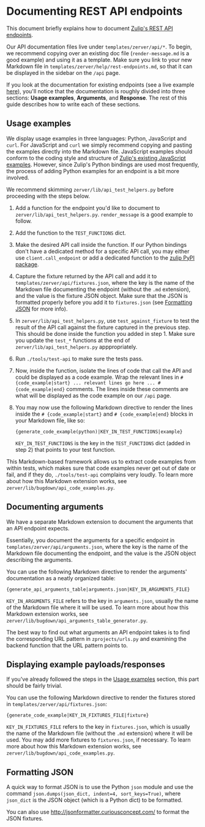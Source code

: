 # Documenting REST API endpoints

This document briefly explains how to document
[Zulip's REST API endpoints](https://zulipchat.com/api/rest).

Our API documentation files live under `templates/zerver/api/*`. To begin,
we recommend copying over an existing doc file (`render-message.md` is a good
example) and using it as a template. Make sure you link to your new Markdown
file in `templates/zerver/help/rest-endpoints.md`, so that it can be displayed
in the sidebar on the `/api` page.

If you look at the documentation for existing endpoints (see a live example
[here](https://zulipchat.com/api/render-message)), you'll notice that the
documentation is roughly divided into three sections: **Usage examples**,
**Arguments**, and **Response**. The rest of this guide describes how to write
each of these sections.

## Usage examples

We display usage examples in three languages: Python, JavaScript and `curl`.
For JavaScript and `curl` we simply recommend copying and pasting the examples
directly into the Markdown file. JavaScript examples should conform to the
coding style and structure of [Zulip's existing JavaScript examples][1].
However, since Zulip's Python bindings are used most frequently, the process
of adding Python examples for an endpoint is a bit more involved.

[1]: https://github.com/zulip/zulip-js/tree/master/examples

We recommend skimming `zerver/lib/api_test_helpers.py` before proceeding with the
steps below.

1. Add a function for the endpoint you'd like to document to
   `zerver/lib/api_test_helpers.py`. `render_message` is a good example to
   follow.

1. Add the function to the `TEST_FUNCTIONS` dict.

1. Make the desired API call inside the function. If our Python bindings don't
   have a dedicated method for a specific API call, you may either use
   `client.call_endpoint` or add a dedicated function to the
   [zulip PyPI package](https://github.com/zulip/python-zulip-api/tree/master/zulip).

1. Capture the fixture returned by the API call and add it to
   `templates/zerver/api/fixtures.json`, where the key is the name of the Markdown
   file documenting the endpoint (without the `.md` extension), and the value is
   the fixture JSON object. Make sure that the JSON is formatted properly before
   you add it to `fixtures.json` (see [Formatting JSON](#formatting-json) for more
   info).

1. In `zerver/lib/api_test_helpers.py`, use `test_against_fixture` to test the
   result of the API call against the fixture captured in the previous step. This
   should be done inside the function you added in step 1. Make sure you update the
   `test_*` functions at the end of `zerver/lib/api_test_helpers.py` apppropriately.

1. Run `./tools/test-api` to make sure the tests pass.

1. Now, inside the function, isolate the lines of code that call the API and could
   be displayed as a code example. Wrap the relevant lines in
   `# {code_example|start} ... relevant lines go here ... # {code_example|end}`
   comments. The lines inside these comments are what will be displayed as the
   code example on our `/api` page.

1. You may now use the following Markdown directive to render the lines inside the
   `# {code_example|start}` and `# {code_example|end}` blocks in your Markdown file,
   like so:

    ```
    {generate_code_example(python)|KEY_IN_TEST_FUNCTIONS|example}
    ```

    `KEY_IN_TEST_FUNCTIONS` is the key in the `TEST_FUNCTIONS` dict (added in step 2)
    that points to your test function.

This Markdown-based framework allows us to extract code examples from within tests,
which makes sure that code examples never get out of date or fail, and if they do,
`./tools/test-api` complains very loudly. To learn more about how this Markdown
extension works, see `zerver/lib/bugdown/api_code_examples.py`.

## Documenting arguments

We have a separate Markdown extension to document the arguments that
an API endpoint expects.

Essentially, you document the arguments for a specific endpoint in
`templates/zerver/api/arguments.json`, where the key is the name of the
Markdown file documenting the endpoint, and the value is the JSON object
describing the arguments.

You can use the following Markdown directive to render the arguments'
documentation as a neatly organized table:

```
{generate_api_arguments_table|arguments.json|KEY_IN_ARGUMENTS_FILE}
```

`KEY_IN_ARGUMENTS_FILE` refers to the key in `arguments.json`, usually
the name of the Markdown file where it will be used. To learn more about
how this Markdown extension works, see
`zerver/lib/bugdown/api_arguments_table_generator.py`.

The best way to find out what arguments an API endpoint takes is to
find the corresponding URL pattern in `zprojects/urls.py` and examining
the backend function that the URL pattern points to.

## Displaying example payloads/responses

If you've already followed the steps in the [Usage examples](#usage-examples)
section, this part should be fairly trivial.

You can use the following Markdown directive to render the fixtures stored
in `templates/zerver/api/fixtures.json`:

```
{generate_code_example|KEY_IN_FIXTURES_FILE|fixture}
```

`KEY_IN_FIXTURES_FILE` refers to the key in `fixtures.json`, which is
usually the name of the Markdown file (without the `.md` extension) where
it will be used. You may add more fixtures to `fixtures.json`, if necessary.
To learn more about how this Markdown extension works, see
`zerver/lib/bugdown/api_code_examples.py`.

## Formatting JSON

A quick way to format JSON is to use the Python `json` module and use the command
`json.dumps(json_dict, indent=4, sort_keys=True)`, where `json_dict` is the JSON
object (which is a Python dict) to be formatted.

You can also use <http://jsonformatter.curiousconcept.com/> to format the JSON
fixtures.
